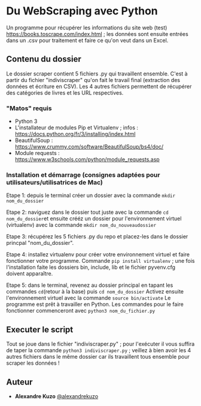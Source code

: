 # Du WebScraping avec Python

Un programme pour récupérer les informations du site web (test) https://books.toscrape.com/index.html ; les données sont ensuite entrées dans un .csv pour traitement et faire ce qu'on veut dans un Excel.

## Contenu du dossier

Le dossier scraper contient 5 fichiers .py qui travaillent ensemble. C'est à partir du fichier "indiviscraper" qu'on fait le travail final (extraction des données et écriture en CSV).
Les 4 autres fichiers permettent de récupérer des catégories de livres et les URL respectives.

### "Matos" requis

- Python 3
- L'installateur de modules Pip et Virtualenv ; infos : https://docs.python.org/fr/3/installing/index.html
- BeautifulSoup : https://www.crummy.com/software/BeautifulSoup/bs4/doc/
- Module requests : https://www.w3schools.com/python/module_requests.asp

### Installation et démarrage (consignes adaptées pour utilisateurs/utilisatrices de Mac)

Etape 1: depuis le terminal créer un dossier avec la commande ``mkdir nom_du_dossier``

Etape 2: naviguez dans le dossier tout juste avec la commande ``cd nom_du_dossier``et ensuite crééz un dossier pour l'environnement virtuel (virtualenv) avec la commande ``mkdir nom_du_nouveaudossier``

Etape 3: récupérez les 5 fichiers .py du repo et placez-les dans le dossier princpal "nom_du_dossier".

Etape 4: installez virtualenv pour créer votre environnement virtuel et faire fonctionner votre programme.
Commande ``pip install virtualenv`` ; une fois l'installation faite les dossiers bin, include, lib et le fichier pyvenv.cfg doivent apparaître.

Etape 5: dans le terminal, revenez au dossier principal en tapant les commandes ``cd``(retour à la base) puis ``cd nom_du_dossier``
Activez ensuite l'environnement virtuel avec la commande ``source bin/activate``
Le programme est prêt à travailler en Python. Les commandes pour le faire fonctionner commenceront avec ``python3 nom_du_fichier.py``

## Executer le script

Tout se joue dans le fichier "indiviscraper.py" ; pour l'exécuter il vous suffira de taper la commande ``python3 indiviscraper.py`` ; veillez à bien avoir les 4 autres fichiers dans le même dossier car ils travaillent tous ensemble pour scraper les données !



## Auteur
* **Alexandre Kuzo**  [@alexandrekuzo](https://github.com/AlexandreKuzo)


